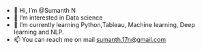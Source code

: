 - 👋 Hi, I’m @Sumanth N
- 👀 I’m interested in Data science
- 🌱 I’m currently learning Python,Tableau, Machine learning, Deep learning and NLP.
- 📫 You can reach me on mail sumanth.17n@gmail.com

<!---
Sumanth17n/Sumanth17n is a ✨ special ✨ repository because its `README.md` (this file) appears on your GitHub profile.
You can click the Preview link to take a look at your changes.
--->
